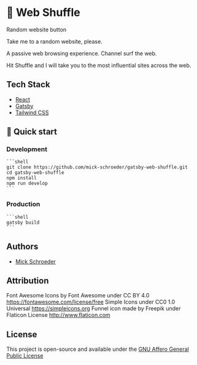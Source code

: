 # 🔀 Web Shuffle

Random website button

Take me to a random website, please.

A passive web browsing experience. Channel surf the web.

Hit Shuffle and I will take you to the most influential sites across the web.

## Tech Stack

- [React](https://reactjs.org/)
- [Gatsby](https://www.gatsbyjs.org/)
- [Tailwind CSS](https://tailwindcss.com/)

## 🚀 Quick start

### Development

    ```shell
    git clone https://github.com/mick-schroeder/gatsby-web-shuffle.git
    cd gatsby-web-shuffle
    npm install
    npm run develop
    ```

### Production

    ```shell
    gatsby build
    ```

## Authors

- [Mick Schroeder](https://mickschroeder.com)

## Attribution

Font Awesome Icons by Font Awesome under CC BY 4.0 https://fontawesome.com/license/free
Simple Icons under CC0 1.0 Universal https://simpleicons.org
Funnel icon made by Freepik under Flaticon License http://www.flaticon.com

## License

This project is open-source and available under the [GNU Affero General Public License](LICENSE)
